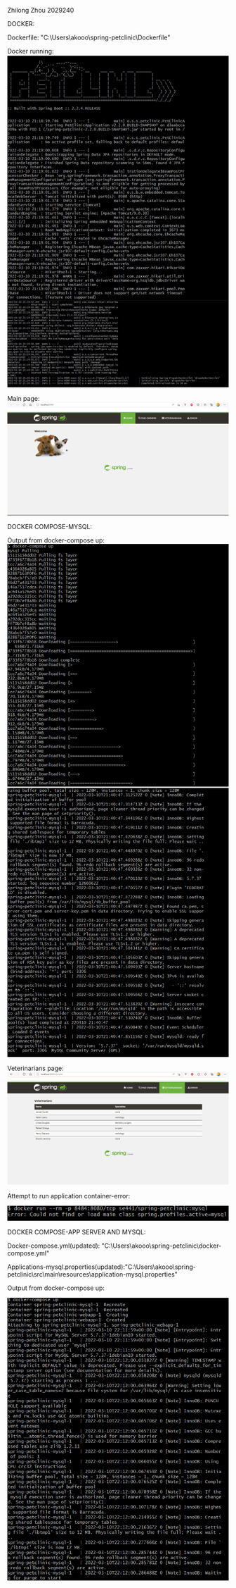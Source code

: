 Zhilong Zhou 2029240

DOCKER: 

Dockerfile: "C:\Users\akooo\spring-petclinic\Dockerfile"

Docker running:
![DockerRunning](figures/dockerrunning.jpg)

Main page:
![Browser](figures/browser.png)








DOCKER COMPOSE-MYSQL:

Output from docker-compose up:
![Docker-compose up1](figures/docker-composeup1.png)
![Docker-compose up2](figures/docker-composeup2.png)

Veterinarians page:
![Veterinarians](figures/veterinarians.png)




Attempt to run application container-error:


![Error](figures/error.png)










DOCKER COMPOSE-APP SERVER AND MYSQL:


Docker-compose.yml(updated): "C:\Users\akooo\spring-petclinic\docker-compose.yml"


Applications-mysql.properties(updated):"C:\Users\akooo\spring-petclinic\src\main\resources\application-mysql.properties"





Output from docker-compose up:


![Docker-compose up](figures/docker-composeup.png)



